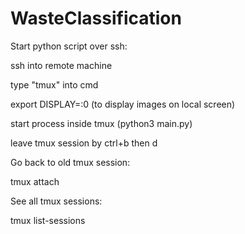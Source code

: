 # WasteClassification

Start python script over ssh:

ssh into remote machine

type "tmux" into cmd

export DISPLAY=:0 (to display images on local screen)

start process inside tmux (python3 main.py)

leave tmux session by ctrl+b then d


Go back to old tmux session:

tmux attach

See all tmux sessions:

tmux list-sessions
